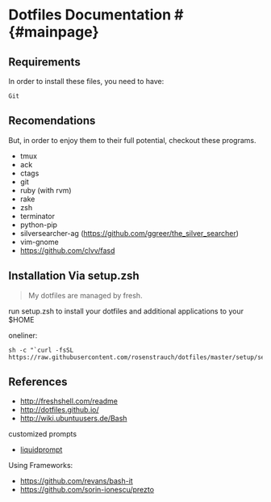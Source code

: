 # Dotfiles Documentation # {#mainpage}

## Requirements ##
In order to install these files, you need to have:

    Git

## Recomendations ##

But, in order to enjoy them to their full potential, checkout these programs.

- tmux
- ack
- ctags
- git
- ruby (with rvm)
- rake
- zsh
- terminator
- python-pip
- silversearcher-ag (https://github.com/ggreer/the_silver_searcher)
- vim-gnome
- https://github.com/clvv/fasd


## Installation Via setup.zsh ##

> My dotfiles are managed by fresh.

run setup.zsh to install your dotfiles and additional applications to your $HOME

oneliner:

```
sh -c "`curl -fsSL https://raw.githubusercontent.com/rosenstrauch/dotfiles/master/setup/setup.zsh`"
```

## References ##

- http://freshshell.com/readme 
- http://dotfiles.github.io/
- http://wiki.ubuntuusers.de/Bash



customized prompts
- [liquidprompt](https://github.com/nojhan/liquidprompt)

Using Frameworks:
- https://github.com/revans/bash-it
- https://github.com/sorin-ionescu/prezto

